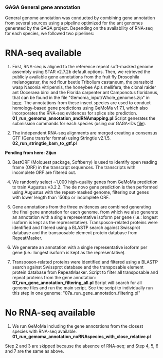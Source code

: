 ### GAGA General gene annotation

General genome annotation was conducted by combining gene annotation from several sources using a pipeline optimized for the ant genomes generated by the GAGA project. Depending on the availability of RNA-seq for each species, we followed two pipelines:

# RNA-seq available

1.  First, RNA-seq is aligned to the reference repeat soft-masked genome assembly using STAR v2.7.2b default options. Then, we retrieved the publicly available gene annotations from the fruit fly Drosophila melanogaster, the red flour beetle Tribolium castaneum, the parasitoid wasp Nasonia vitripennis, the honeybee Apis mellifera, the clonal raider ant Ooceraea biroi and the Florida carpenter ant Camponotus floridanus, that can be found in the file "Gemoma_input/Whole_genomes.zip" in [here](https://sid.erda.dk/sharelink/EJZrYWKPrj). The annotations from these insect species are used to conduct homology-based gene predictions using GeMoMa v1.7.1, which also incorporates the RNA-seq evidences for splice site prediction.
	**01_run_gemoma_annotation_andRNAmapping.pl** Script generates the submission commands for each species (using our GAGA-IDs [file](GAGA-ID_all.txt)).


2. The independent RNA-seq alignments are merged creating a consensus GTF (Gene transfer format) using Stringtie v2.1.5.
	**02_run_stringtie_bam_to_gtf.pl**

**Pending from here: Zijun**

3. BestORF (Molquest package, Softberry) is used to identify open reading frame (ORF) in the transcript sequences. The transcripts with incomplete ORF are filtered out.

4. We randomly select \~1,000 high–quality genes from GeMoMa prediction to train Augustus v3.2.2. The de novo gene prediction is then performed using Augustus with the repeat-masked genome, filtering out genes with lower length than 150bp or incomplete ORF.  

5. Gene annotations from the three evidences are combined generating the final gene annotation for each genome. from which we also generate an annotation with a single representative isoform per gene (i.e.: longest isoform is kept as the representative). Transposon-related proteins were identified and filtered using a BLASTP search against Swissprot database and the transposable element protein database from RepeatMasker.

6. We generate an annotation with a single representative isoform per gene (i.e.: longest isoform is kept as the representative).


7. Transposon-related proteins were identified and filtered using a BLASTP search against Swissprot database and the transposable element protein database from RepeatMasker. Script to filter all transposable and repeat proteins from the gene annotation:
	**07_run_gene_annotation_filtering_all.pl** Script will search for all genome files and run the main script. See the script to individually run this step in one genome: "07a_run_gene_annotation_filtering.pl" 


# No RNA-seq available

1. We run GeMoMa including the gene annotations from the closest species with RNA-seq available. 
	**01_run_gemoma_annotation_noRNAspecies_with_close_relative.pl**

Step 2 and 3 are skipped because the absence of RNA-seq; and Step 4, 5, 6 and 7 are the same as above.

